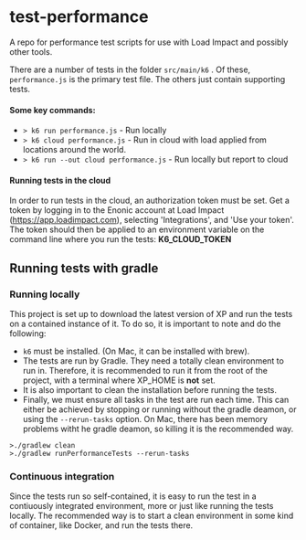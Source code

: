 # test-performance

A repo for performance test scripts for use with Load Impact and possibly other tools.

There are a number of tests in the folder `src/main/k6` . Of these, `performance.js` is the primary test file.  The others just contain supporting tests.

#### Some key commands:

 - `> k6 run performance.js` - Run locally
 - `> k6 cloud performance.js` - Run in cloud with load applied from locations around the world.
 - `> k6 run --out cloud performance.js` - Run locally but report to cloud
 
#### Running tests in the cloud

In order to run tests in the cloud, an authorization token must be set.
Get a token by logging in to the Enonic account at Load Impact (https://app.loadimpact.com), selecting 'Integrations', and 'Use your token'.
The token should then be applied to an environment variable on the command line where you run the tests: **K6_CLOUD_TOKEN**

## Running tests with gradle

### Running locally

This project is set up to download the latest version of XP and run the tests on a contained instance of it.  To do so, it is important to note and do the following:

* `k6` must be installed.  (On Mac, it can be installed with brew).
* The tests are run by Gradle.  They need a totally clean environment to run in.  Therefore, it is recommended to run it from the root of the project, with a terminal where XP_HOME is **not** set.
* It is also important to clean the installation before running the tests.
* Finally, we must ensure all tasks in the test are run each time.  This can either be achieved by stopping or running without the gradle deamon, or using the `--rerun-tasks` option.  On Mac, there has been memory problems witht he gradle deamon, so killing it is the recommended way. 
```
>./gradlew clean
>./gradlew runPerformanceTests --rerun-tasks
```
 
### Continuous integration

Since the tests run so self-contained, it is easy to run the test in a contiuously integrated environment, more or just like running the tests locally.
The recommended way is to start a clean environment in some kind of container, like Docker, and run the tests there.
   